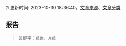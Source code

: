 :alarm_clock: 更新时间: 2023-10-30 18:36:40。[文章来源](/README.md)、[文章分类](/TAGS.md)

## 报告


> 关键字：`报告`、`月报`



